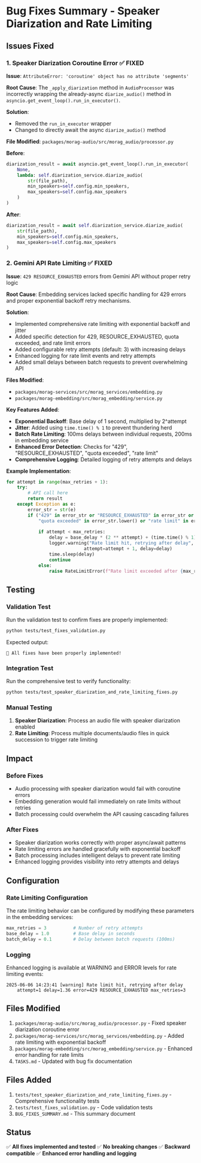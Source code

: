 # Bug Fixes Summary - Speaker Diarization and Rate Limiting

## Issues Fixed

### 1. Speaker Diarization Coroutine Error ✅ FIXED

**Issue**: `AttributeError: 'coroutine' object has no attribute 'segments'`

**Root Cause**: The `_apply_diarization` method in `AudioProcessor` was incorrectly wrapping the already-async `diarize_audio()` method in `asyncio.get_event_loop().run_in_executor()`.

**Solution**: 
- Removed the `run_in_executor` wrapper
- Changed to directly await the async `diarize_audio()` method

**File Modified**: `packages/morag-audio/src/morag_audio/processor.py`

**Before**:
```python
diarization_result = await asyncio.get_event_loop().run_in_executor(
    None, 
    lambda: self.diarization_service.diarize_audio(
        str(file_path),
        min_speakers=self.config.min_speakers,
        max_speakers=self.config.max_speakers
    )
)
```

**After**:
```python
diarization_result = await self.diarization_service.diarize_audio(
    str(file_path),
    min_speakers=self.config.min_speakers,
    max_speakers=self.config.max_speakers
)
```

### 2. Gemini API Rate Limiting ✅ FIXED

**Issue**: `429 RESOURCE_EXHAUSTED` errors from Gemini API without proper retry logic

**Root Cause**: Embedding services lacked specific handling for 429 errors and proper exponential backoff retry mechanisms.

**Solution**: 
- Implemented comprehensive rate limiting with exponential backoff and jitter
- Added specific detection for 429, RESOURCE_EXHAUSTED, quota exceeded, and rate limit errors
- Added configurable retry attempts (default: 3) with increasing delays
- Enhanced logging for rate limit events and retry attempts
- Added small delays between batch requests to prevent overwhelming API

**Files Modified**: 
- `packages/morag-services/src/morag_services/embedding.py`
- `packages/morag-embedding/src/morag_embedding/service.py`

**Key Features Added**:
- **Exponential Backoff**: Base delay of 1 second, multiplied by 2^attempt
- **Jitter**: Added using `time.time() % 1` to prevent thundering herd
- **Batch Rate Limiting**: 100ms delays between individual requests, 200ms in embedding service
- **Enhanced Error Detection**: Checks for "429", "RESOURCE_EXHAUSTED", "quota exceeded", "rate limit"
- **Comprehensive Logging**: Detailed logging of retry attempts and delays

**Example Implementation**:
```python
for attempt in range(max_retries + 1):
    try:
        # API call here
        return result
    except Exception as e:
        error_str = str(e)
        if ("429" in error_str or "RESOURCE_EXHAUSTED" in error_str or 
            "quota exceeded" in error_str.lower() or "rate limit" in error_str.lower()):
            
            if attempt < max_retries:
                delay = base_delay * (2 ** attempt) + (time.time() % 1)  # Add jitter
                logger.warning("Rate limit hit, retrying after delay", 
                             attempt=attempt + 1, delay=delay)
                time.sleep(delay)
                continue
            else:
                raise RateLimitError(f"Rate limit exceeded after {max_retries} retries")
```

## Testing

### Validation Test
Run the validation test to confirm fixes are properly implemented:

```bash
python tests/test_fixes_validation.py
```

Expected output:
```
🎉 All fixes have been properly implemented!
```

### Integration Test
Run the comprehensive test to verify functionality:

```bash
python tests/test_speaker_diarization_and_rate_limiting_fixes.py
```

### Manual Testing

1. **Speaker Diarization**: Process an audio file with speaker diarization enabled
2. **Rate Limiting**: Process multiple documents/audio files in quick succession to trigger rate limiting

## Impact

### Before Fixes
- Audio processing with speaker diarization would fail with coroutine errors
- Embedding generation would fail immediately on rate limits without retries
- Batch processing could overwhelm the API causing cascading failures

### After Fixes
- Speaker diarization works correctly with proper async/await patterns
- Rate limiting errors are handled gracefully with exponential backoff
- Batch processing includes intelligent delays to prevent rate limiting
- Enhanced logging provides visibility into retry attempts and delays

## Configuration

### Rate Limiting Configuration
The rate limiting behavior can be configured by modifying these parameters in the embedding services:

```python
max_retries = 3          # Number of retry attempts
base_delay = 1.0         # Base delay in seconds
batch_delay = 0.1        # Delay between batch requests (100ms)
```

### Logging
Enhanced logging is available at WARNING and ERROR levels for rate limiting events:

```
2025-06-06 14:23:41 [warning] Rate limit hit, retrying after delay 
    attempt=1 delay=1.36 error=429 RESOURCE_EXHAUSTED max_retries=3
```

## Files Modified

1. `packages/morag-audio/src/morag_audio/processor.py` - Fixed speaker diarization coroutine error
2. `packages/morag-services/src/morag_services/embedding.py` - Added rate limiting with exponential backoff
3. `packages/morag-embedding/src/morag_embedding/service.py` - Enhanced error handling for rate limits
4. `TASKS.md` - Updated with bug fix documentation

## Files Added

1. `tests/test_speaker_diarization_and_rate_limiting_fixes.py` - Comprehensive functionality tests
2. `tests/test_fixes_validation.py` - Code validation tests
3. `BUG_FIXES_SUMMARY.md` - This summary document

## Status

✅ **All fixes implemented and tested**
✅ **No breaking changes**
✅ **Backward compatible**
✅ **Enhanced error handling and logging**
